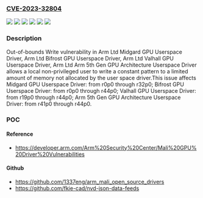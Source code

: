### [CVE-2023-32804](https://cve.mitre.org/cgi-bin/cvename.cgi?name=CVE-2023-32804)
![](https://img.shields.io/static/v1?label=Product&message=Arm%205th%20Gen%20GPU%20Architecture%20Userspace%20Driver&color=blue)
![](https://img.shields.io/static/v1?label=Product&message=Bifrost%20GPU%20Userspace%20Driver&color=blue)
![](https://img.shields.io/static/v1?label=Product&message=Midgard%20GPU%20Userspace%20Driver&color=blue)
![](https://img.shields.io/static/v1?label=Product&message=Valhall%20GPU%20Userspace%20Driver&color=blue)
![](https://img.shields.io/static/v1?label=Version&message=r0p0%3C%3D%20r32p0%20&color=brighgreen)
![](https://img.shields.io/static/v1?label=Vulnerability&message=CWE-787%20Out-of-bounds%20Write&color=brighgreen)

### Description

Out-of-bounds Write vulnerability in Arm Ltd Midgard GPU Userspace Driver, Arm Ltd Bifrost GPU Userspace Driver, Arm Ltd Valhall GPU Userspace Driver, Arm Ltd Arm 5th Gen GPU Architecture Userspace Driver allows a local non-privileged user to write a constant pattern to a limited amount of memory not allocated by the user space driver.This issue affects Midgard GPU Userspace Driver: from r0p0 through r32p0; Bifrost GPU Userspace Driver: from r0p0 through r44p0; Valhall GPU Userspace Driver: from r19p0 through r44p0; Arm 5th Gen GPU Architecture Userspace Driver: from r41p0 through r44p0.

### POC

#### Reference
- https://developer.arm.com/Arm%20Security%20Center/Mali%20GPU%20Driver%20Vulnerabilities

#### Github
- https://github.com/1337eng/arm_mali_open_source_drivers
- https://github.com/fkie-cad/nvd-json-data-feeds

